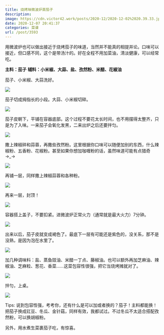 ```yaml
---
title: 烧烤味微波炉蒸茄子
description: 
image: https://cdn.victor42.work/posts/2020-12/2020-12-02%2020.39.33.jpg
date: 2020-12-07 20:41:37
categories: 菜谱
url: /post/3593
---
```


用微波炉也可以做出接近于烧烤茄子的味道，当然并不能真的相提并论。口味可以接近，但口感不同，这个是带汤汁的。好在全程不用加菜油，清淡健康，可以经常吃。

**主料：茄子**
**辅料：小米椒、大蒜、盐、孜然粉、米醋、花椒油**

茄子、小米椒、大蒜洗好。

![](https://cdn.victor42.work/posts/2020-12/2020-12-02%2020.10.59.jpg)

茄子切成拇指长的小段。大蒜、小米椒切碎。

![](https://cdn.victor42.work/posts/2020-12/2020-12-02%2020.19.57.jpg)

茄子皮朝下，平铺在容器底部。这个过程不要花太长时间，也不用摆得太整齐，只是为了入味。一来茄子会氧化发黑，二来出炉之后还要拌匀。

![](https://cdn.victor42.work/posts/2020-12/2020-12-02%2020.21.06.jpg)

撒上辣椒碎和蒜蓉，再撒些孜然粉。这里根据你口味可以随便加别的东西，什么辣椒粉、五香粉、花椒粉。甚至如果你想加咖喱粉的话，虽然味道可能有点猎奇 →_→

![](https://cdn.victor42.work/posts/2020-12/2020-12-02%2020.21.58.jpg)

再铺一层，同样撒上辣椒蒜蓉和各种粉。

![](https://cdn.victor42.work/posts/2020-12/2020-12-02%2020.24.10.jpg)

再来一层，封顶！

![](https://cdn.victor42.work/posts/2020-12/2020-12-02%2020.25.49.jpg)

容器搭上盖子，不要扣紧。进微波炉正常火力（通常就是最大火力）7分钟。

![](https://cdn.victor42.work/posts/2020-12/2020-12-02%2020.26.41.jpg)

出来以后，茄子皮就变成褐色了。最底下一层有可能还是紫色的，没关系，那不是没熟，是因为泡在水里了。

![](https://cdn.victor42.work/posts/2020-12/2020-12-02%2020.35.28.jpg)

加几种调味料：盐、蒸鱼豉油、米醋一丁点、藤椒油。也可以额外再加芝麻油、辣椒油、芝麻粒、葱花、香菜……这菜包容性很强，把它当烧烤摊就对了。

![](https://cdn.victor42.work/posts/2020-12/2020-12-02%2020.36.16.jpg)

拌匀，上桌。

![](https://cdn.victor42.work/posts/2020-12/2020-12-02%2020.39.33.jpg)

Tips: 说到包容性强，考考你，还有什么是可以加或者换的？茄子！主料都能换！把茄子换成豇豆、冬瓜、金针菇，同样有效，我都试过。不过冬瓜不太适合搭配孜然粉，可以换胡椒粉。

另外，用水煮生菜裹茄子吃，有惊喜。